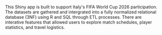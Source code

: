 This Shiny app is built to support Italy's FIFA World Cup 2026 participation. The datasets are gathered and intergrated into a fully normalized relational database (3NF) using R and SQL through ETL processes. There are interative features that allowed users to explore match schedules, player statistics, and travel logistics.
